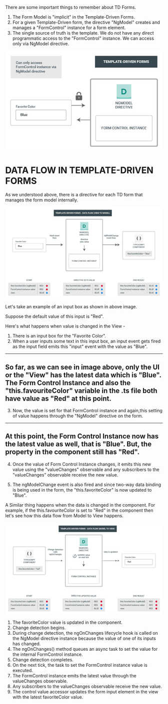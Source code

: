 There are some important things to remember about TD Forms.

1. The Form Model is "implicit" in the Template-Driven Forms. 
2. For a given Template-Driven form, the directive "NgModel" creates and manages a "FormControl" instance for a form element.
3. The single source of truth is the template. We do not have any direct programmatic access to the "FormControl" instance. We can access only via NgModel directive.

![Alt text](image-1.png)

# DATA FLOW IN TEMPLATE-DRIVEN FORMS

As we understood above, there is a directive for each TD form that manages the form model internally.

![Alt text](image-2.png)

Let's take an example of an input box as shown in above image. 

Suppose the default value of this input is "Red". 

Here's what happens when value is changed in the View  -

1. There is an input box for the "Favorite Color".
2. When a user inputs some text in this input box, an input event gets fired as the input field emits this "input" event with the value as "Blue".

----------------------------------------------------------------
So far, as we can see in image above, only the UI or the "View" has the latest data which is "Blue". The Form Control Instance and also the "this.favouriteColor" variable in the .ts file both have value as "Red" at this point.
----------------------------------------------------------------

3. Now, the value is set for that FormControl instance and again,this setting of value happens through the "NgModel" directive on the form.

----------------------------------------------------------------
At this point, the Form Control Instance now has the latest value as well, that is "Blue". But, the property in the component still has "Red".
----------------------------------------------------------------

4. Once the value of Form Control Instance changes, it emits this new value using the "valueChanges" observable and any subscribers to the "valueChanges" observable receive the new value.
   
5. The ngModelChange event is also fired and since two-way data binding is being used in the form, the "this.favoriteColor" is now updated to "Blue".

A Similar thing happens when the data is changed in the component. For example, if the this.favouriteColor is set to "Red" in the component then let's see how this data flow from Model to View happens.

![Alt text](image-3.png)

1. The favoriteColor value is updated in the component.
2. Change detection begins.
3. During change detection, the ngOnChanges lifecycle hook is called on the NgModel directive instance because the value of one of its inputs has changed.
4. The ngOnChanges() method queues an async task to set the value for the internal FormControl instance.
5. Change detection completes.
6. On the next tick, the task to set the FormControl instance value is executed.
7. The FormControl instance emits the latest value through the valueChanges observable.
8. Any subscribers to the valueChanges observable receive the new value.
9. The control value accessor updates the form input element in the view with the latest favoriteColor value.
